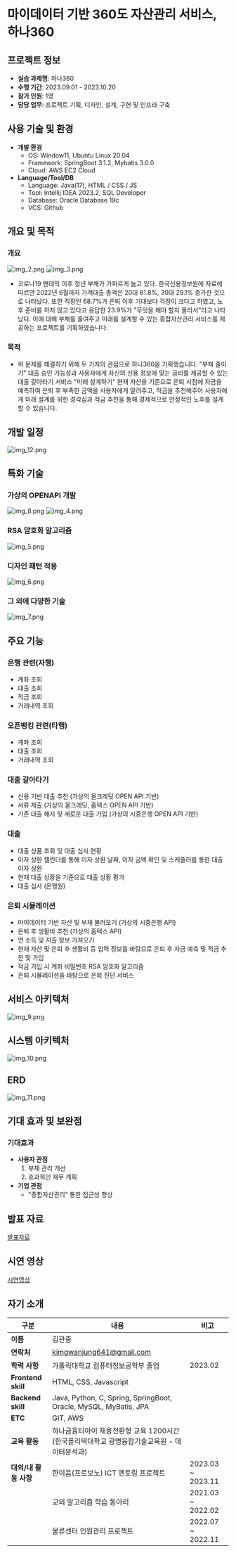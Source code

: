 # 마이데이터 기반 360도 자산관리 서비스, 하나360

## 프로젝트 정보
- **실습 과제명**: 하나360
- **수행 기간**: 2023.09.01 - 2023.10.20
- **참가 인원**: 1명
- **담당 업무**: 프로젝트 기획, 디자인, 설계, 구현 및 인프라 구축

## 사용 기술 및 환경
- **개발 환경**
    - OS: Window11, Ubuntu Linux 20.04
    - Framework: SpringBoot 3.1.2, Mybatis 3.0.0
    - Cloud: AWS EC2 Cloud
- **Language/Tool/DB**
    - Language: Java(17), HTML / CSS / JS
    - Tool: Intellij IDEA 2023.2, SQL Developer
    - Database: Oracle Database 19c
    - VCS: Github

## 개요 및 목적
### 개요
![img_2.png](/img/img_2.png)
![img_3.png](/img/img_3.png)
- 코로나19 팬데믹 이후 청년 부채가 가파르게 늘고 있다. 한국신용정보원에 자료에 따르면 2022년 6월까지 가계대출 총액은 20대 61.8%, 30대 29.1% 증가한 것으로 나타났다.
또한 직장인 68.7%가 은퇴 이후 기대보다 걱정이 크다고 하였고, 노후 준비를 하지 않고 있다고 응답한 23.9%가 "무엇을 해야 할지 몰라서"라고 나타났다. 이에 대해 부채를 줄여주고 미래를 설계할 수 있는 종합자산관리 서비스를 제공하는 프로젝트를 기획하였습니다.
### 목적
- 위 문제를 해결하기 위해 두 가지의 관점으로 하나360을 기획했습니다.
"부채 줄이기"
대출 승인 가능성과 사용자에게 자신의 신용 정보에 맞는 금리를 제공할 수 있는 대출 갈아타기 서비스
"미래 설계하기"
현재 자산을 기준으로 은퇴 시점에 자금을 예측하여 은퇴 후 부족한 금액을 사용자에게 알려주고, 적금을 추천해주어 사용자에게 미래 설계를 위한 경각심과 적금 추천을 통해 경제적으로 안정적인 노후를 설계할 수 있습니다.
## 개발 일정
![img_12.png](/img/img_12.png)
## 특화 기술
### 가상의 OPENAPI 개발
![img_8.png](/img/img_8.png)
![img_4.png](/img/img_4.png)
### RSA 암호화 알고리즘
![img_5.png](/img/img_5.png)
### 디자인 패턴 적용
![img_6.png](/img/img_6.png)
### 그 외에 다양한 기술
![img_7.png](/img/img_7.png)
## 주요 기능

### 은행 관련(자행)
- 계좌 조회
- 대출 조회
- 적금 조회
- 거래내역 조회

### 오픈뱅킹 관련(타행)
- 계좌 조회
- 대출 조회
- 거래내역 조회

### 대출 갈아타기
- 신용 기반 대출 추천 (가상의 올크레딧 OPEN API 기반)
- 서류 제출 (가상의 올크레딧, 홈택스 OPEN API 기반)
- 기존 대출 해지 및 새로운 대출 가입 (가상의 시중은행 OPEN API 기반)

### 대출
- 대출 상품 조회 및 대출 심사 현황
- 이자 상환 캘린더를 통해 이자 상환 날짜, 이자 금액 확인 및 스케줄러를 통한 대출 이자 상환
- 현재 대출 상황을 기준으로 대출 상황 평가
- 대출 심사 (은행원)

### 은퇴 시뮬레이션
- 마이데이터 기반 자산 및 부채 불러오기 (가상의 시중은행 API)
- 은퇴 후 생활비 추천 (가상의 홈택스 API)
- 연 소득 및 지출 정보 가져오기
- 현재 자산 및 은퇴 후 생활비 등 입력 정보를 바탕으로 은퇴 후 자금 예측 및 적금 추천 및 가입
- 적금 가입 시 계좌 비밀번호 RSA 암호화 알고리즘
- 은퇴 시뮬레이션을 바탕으로 은퇴 진단 서비스

## 서비스 아키텍처
![img_9.png](/img/img_9.png)

## 시스템 아키텍처
![img_10.png](/img/img_10.png)

## ERD
![img_11.png](/img/img_11.png)
## 기대 효과 및 보완점
### 기대효과
- **사용자 관점**
    1. 부채 관리 개선
    2. 효과적인 재무 계획
- **기업 관점**
    - "종합자산관리" 통한 접근성 향상


## 발표 자료
[발표자료](./하나360_김관중_최종.pdf)

## 시연 영상
[시연영상](https://www.youtube.com/watch?v=2GiTLkE9sec)


## 자기 소개

| 구분 | 내용 | 비고 |
|------|------|------|
| **이름** | 김관중 |  |
| **연락처** | kimgwanjung641@gmail.com |  |
| **학력 사항** | 가톨릭대학교 컴퓨터정보공학부 졸업 | 2023.02 |
| **Frontend skill** | HTML, CSS, Javascript |  |
| **Backend skill** | Java, Python, C, Spring, SpringBoot, Oracle, MySQL, MyBatis, JPA |  |
| **ETC** | GIT, AWS | |
| **교육 활동** | 하나금융티아이 채용전환형 교육 1200시간(한국폴리텍대학교 광명융합기술교육원 - 데이터분석과) |  |
| **대외/내 활동 사항** | 한이음(프로보노) ICT 멘토링 프로젝트 | 2023.03 ~ 2023.11 |
| | 교외 알고리즘 학습 동아리 | 2021.03 ~ 2022.02 |
| | 물류센터 인원관리 프로젝트| 2022.07 ~ 2022.11 |
